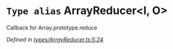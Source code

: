 # `Type alias` ArrayReducer\<I, O>

Callback for Array.prototype.reduce

*Defined in [types/ArrayReducer.ts:5:24](https://github.com/Alorel/rxutils/blob/3fadbc6/src/types/ArrayReducer.ts#L5).*